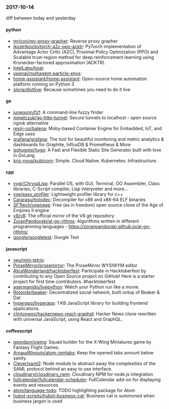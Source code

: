 ### 2017-10-14
diff between today and yesterday

#### python
* [mricon/rev-proxy-grapher](https://github.com/mricon/rev-proxy-grapher): Reverse proxy grapher
* [ikostrikov/pytorch-a2c-ppo-acktr](https://github.com/ikostrikov/pytorch-a2c-ppo-acktr): PyTorch implementation of Advantage Actor Critic (A2C), Proximal Policy Optimization (PPO) and Scalable trust-region method for deep reinforcement learning using Kronecker-factored approximation (ACKTR).
* [IntelLabs/hpat](https://github.com/IntelLabs/hpat): 
* [openai/multiagent-particle-envs](https://github.com/openai/multiagent-particle-envs): 
* [home-assistant/home-assistant](https://github.com/home-assistant/home-assistant):  Open-source home automation platform running on Python 3
* [sloria/doitlive](https://github.com/sloria/doitlive): Because sometimes you need to do it live

#### go
* [junegunn/fzf](https://github.com/junegunn/fzf):  A command-line fuzzy finder
* [mmatczuk/go-http-tunnel](https://github.com/mmatczuk/go-http-tunnel): Secure tunnels to localhost - open source ngrok alternative
* [resin-os/balena](https://github.com/resin-os/balena): Moby-based Container Engine for Embedded, IoT, and Edge uses
* [grafana/grafana](https://github.com/grafana/grafana): The tool for beautiful monitoring and metric analytics & dashboards for Graphite, InfluxDB & Prometheus & More
* [gohugoio/hugo](https://github.com/gohugoio/hugo): A Fast and Flexible Static Site Generator built with love in GoLang.
* [kris-nova/kubicorn](https://github.com/kris-nova/kubicorn): Simple. Cloud Native. Kubernetes. Infrastructure.

#### cpp
* [vygr/ChrysaLisp](https://github.com/vygr/ChrysaLisp): Parallel OS, with GUI, Terminal, OO Assembler, Class libraries, C-Script compiler, Lisp interpreter and more...
* [yse/easy_profiler](https://github.com/yse/easy_profiler): Lightweight profiler library for c++
* [Cararasu/holodec](https://github.com/Cararasu/holodec): Decompiler for x86 and x86-64 ELF binaries
* [SFTtech/openage](https://github.com/SFTtech/openage): Free (as in freedom) open source clone of the Age of Empires II engine 
* [v8/v8](https://github.com/v8/v8): The official mirror of the V8 git repository
* [ZoranPandovski/al-go-rithms](https://github.com/ZoranPandovski/al-go-rithms):  Algorithms written in different programming languages - https://zoranpandovski.github.io/al-go-rithms/
* [google/googletest](https://github.com/google/googletest): Google Test

#### javascript
* [veu/mini-tetris](https://github.com/veu/mini-tetris): 
* [ProseMirror/prosemirror](https://github.com/ProseMirror/prosemirror): The ProseMirror WYSIWYM editor
* [AliceWonderland/hacktoberfest](https://github.com/AliceWonderland/hacktoberfest): Participate in Hacktoberfest by contributing to any Open Source project on GitHub! Here is a starter project for first time contributors. #hacktoberfest
* [agermanidis/livepython](https://github.com/agermanidis/livepython):  Watch your Python run like a movie.
* [Rotonde/beaker](https://github.com/Rotonde/beaker): Decentralized social network, built ontop of Beaker & Dat
* [hyperapp/hyperapp](https://github.com/hyperapp/hyperapp): 1 KB JavaScript library for building frontend applications.
* [clintonwoo/hackernews-react-graphql](https://github.com/clintonwoo/hackernews-react-graphql): Hacker News clone rewritten with universal JavaScript, using React and GraphQL.

#### coffeescript
* [geordanr/xwing](https://github.com/geordanr/xwing): Squad builder for the X-Wing Miniatures game by Fantasy Flight Games.
* [ArnaudRinquin/atom-zentabs](https://github.com/ArnaudRinquin/atom-zentabs): Keep the opened tabs amount below sanity.
* [Clever/saml2](https://github.com/Clever/saml2): Node module to abstract away the complexities of the SAML protocol behind an easy to use interface.
* [cloudinary/cloudinary_npm](https://github.com/cloudinary/cloudinary_npm): Cloudinary NPM for node.js integration
* [fullcalendar/fullcalendar-scheduler](https://github.com/fullcalendar/fullcalendar-scheduler): FullCalendar add-on for displaying events and resources
* [atom/language-todo](https://github.com/atom/language-todo): TODO highlighting package for Atom
* [hubot-scripts/hubot-business-cat](https://github.com/hubot-scripts/hubot-business-cat): Business cat is summoned when business jargon is used
